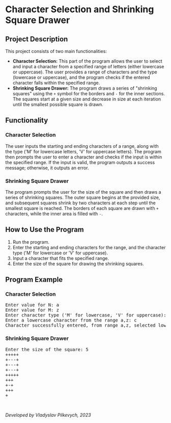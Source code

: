 <h1>Character Selection and Shrinking Square Drawer</h1>
<h2>Project Description</h2>
<p>
This project consists of two main functionalities:
</p>
<ul>
<li>
<strong>Character Selection:</strong> 
This part of the program allows the user to select and input a character from a specified range of letters (either lowercase or uppercase). The user provides a range of characters and the type (lowercase or uppercase), and the program checks if the entered character falls within the specified range.
</li>
<li>
<strong>Shrinking Square Drawer:</strong> 
The program draws a series of "shrinking squares" using the <code>+</code> symbol for the borders and <code>-</code> for the inner sections. The squares start at a given size and decrease in size at each iteration until the smallest possible square is drawn.
</li>
</ul>
<h2>Functionality</h2>
<h3>Character Selection</h3>
<p>
The user inputs the starting and ending characters of a range, along with the type ('M' for lowercase letters, 'V' for uppercase letters). The program then prompts the user to enter a character and checks if the input is within the specified range. If the input is valid, the program outputs a success message; otherwise, it outputs an error.
</p>
<h3>Shrinking Square Drawer</h3>
<p>
The program prompts the user for the size of the square and then draws a series of shrinking squares. The outer square begins at the provided size, and subsequent squares shrink by two characters at each step until the smallest square is reached. The borders of each square are drawn with <code>+</code> characters, while the inner area is filled with <code>-</code>.
</p>
<h2>How to Use the Program</h2>
<ol>
<li>Run the program.</li>
<li>Enter the starting and ending characters for the range, and the character type ('M' for lowercase or 'V' for uppercase).</li>
<li>Input a character that fits the specified range.</li>
<li>Enter the size of the square for drawing the shrinking squares.</li>
</ol>
<h2>Program Example</h2>
<h3>Character Selection</h3>
<pre>
Enter value for N: a
Enter value for M: z
Enter character type ('M' for lowercase, 'V' for uppercase): M
Enter a lowercase character from the range a,z: c
Character successfully entered, from range a,z, selected lowercase character: c.
</pre>
<h3>Shrinking Square Drawer</h3>
<pre>
Enter the size of the square: 5
+++++
+---+
+---+
+---+
+++++
+++
+-+
+++
+
</pre>
<br />
<p><em>Developed by Vladyslav Pilkevych, 2023</em></p>

